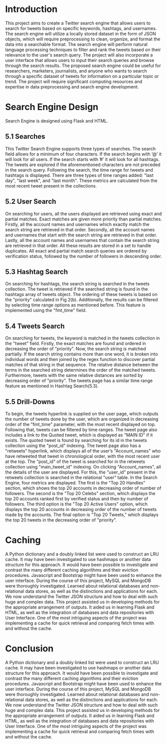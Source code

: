 # Introduction
This project aims to create a Twitter search engine that allows users to search for tweets based on specific keywords, hashtags, and usernames. The search engine will utilize a locally stored dataset in the form of JSON objects, which will require preprocessing to clean, organize, and format the data into a searchable format. The search engine will perform natural language processing techniques to filter and rank the tweets based on their relevance to the user's search query. The project will also incorporate a user interface that allows users to input their search queries and browse through the search results. The proposed search engine could be useful for researchers, marketers, journalists, and anyone who wants to search through a specific dataset of tweets for information on a particular topic or trend. The project will require significant computing resources and expertise in data preprocessing and search engine development.

# Search Engine Design
Search Engine is designed using Flask and HTML.
## 5.1 Searches
This Twitter Search Engine supports three types of searches. The search field allows for a minimum of four characters. If the search begins with ’@’ it will look for all users. If the search starts with ’#’ it will look for all hashtags. The tweets are explored if the aforementioned characters are not preceded in the search query. Following the search, the time range for tweets and hashtags is displayed. There are three types of time ranges added: "last day", "last week", and "last month". These metrics are calculated from the most recent tweet present in the collections.
## 5.2 User Search
On searching for users, all the users displayed are retrieved using exact and partial matches. Exact matches are given more priority than partial matches. Firstly, all the account names and usernames which exactly match the search string are retrieved in that order. Secondly, all the account names and usernames that start with the search string are retrieved in that order. Lastly, all the account names and usernames that contain the search string are retrieved in that order. All these results are stored in a set to handle duplicates. All exact and partial match search queries are ordered by verification status, followed by the number of followers in descending order.

## 5.3 Hashtag Search
On searching for hashtags, the search string is searched in the tweets collection. The tweet is retrieved if the searched string is found in the hashtags array of tweets object. The ordering of these tweets is based on the "priority" calculated in Fig 2(b). Additionally, the results can be filtered by selecting time range options as mentioned before. This feature is implemented using the "fmt_time" field.

## 5.4 Tweets Search
On searching for tweets, the keyword is matched in the tweets collection in the "tweet" field. Firstly, the exact matches are found and ordered in decreasing the order of "priority". Now, the search string is matched partially. If the search string contains more than one word, it is broken into individual words and then joined by the regex function to discover partial matches of that string in that sequence. The relative distance between the terms in the searched string determines the order of the matched tweets. Furthermore, tweets with the same relative distances are sorted by decreasing order of "priority". The tweets page has a similar time range feature as mentioned in Hashtag Search(5.3).

## 5.5 Drill-Downs
To begin, the tweets hyperlink is supplied on the user page, which outputs the number of tweets done by the user, which are organized in decreasing order of the "fmt_time" parameter, with the most recent displayed on top. Following that, tweets can be filtered by time ranges. The tweet page also includes a link to the Quoted tweet, which is displayed as "MAIN ID" if it exists. The quoted tweet is found by searching for its id in the tweets collection using the "post_id" indexing. The tweet page also has a "retweets" hyperlink, which displays all of the user’s "Account_names" who have retweeted that tweet in chronological order, with the most recent user at the top. The "post_id" of the tweet is searched for in the retweets collection using "main_tweet_id" indexing. On clicking "Account_names", all the details of the user are displayed. For this, the "user_id" present in the retweets collection is searched in the relational "user" table. In the Search Engine, four metrics are displayed. The first is the "Top 20 Handles" section, which shows the top 20 accounts in decreasing order of number of followers. The second is the "Top 20 Celebs" section, which displays the top 20
accounts ranked first by verified status and then by number of followers. The third option is the "Top 20 Active Users" option, which displays the top 20 accounts in decreasing order of the number of tweets made by the accounts. The final option is "Top 20 Tweets," which displays the top 20 tweets in the decreasing order of "priority".

# Caching
A Python dictionary and a doubly linked list were used to construct an LRU cache. It may have been investigated to use hashmaps or another data structure for this approach. It would have been possible to investigate and contrast the many different caching algorithms and their eviction procedures. Javascript and Bootstrap might have been used to enhance the user interface. During the course of this project, MySQL and MongoDB were thoroughly investigated. Learned about relational databases and non-relational data stores, as well as the distinctions and applications for each. We now understand the Twitter JSON structure and how to deal with such huge and complex data. This project assisted us in developing methods for the appropriate arrangement of outputs.  It aided us in learning Flask and HTML, as well as the integration of databases and data repositories with User Interface. One of the most intriguing aspects of the project was implementing a cache for quick retrieval and comparing fetch times with and without the cache.

# Conclusion
A Python dictionary and a doubly linked list were used to construct an LRU cache. It may have been investigated to use hashmaps or another data structure for this approach. It would have been possible to investigate and contrast the many different caching algorithms and their eviction procedures. Javascript and Bootstrap might have been used to enhance the user interface. During the course of this project, MySQL and MongoDB were thoroughly investigated. Learned about relational databases and non-relational data stores, as well as the distinctions and applications for each. We now understand the Twitter JSON structure and how to deal with such huge and complex data. This project assisted us in developing methods for the appropriate arrangement of outputs.  It aided us in learning Flask and HTML, as well as the integration of databases and data repositories with User Interface. One of the most intriguing aspects of the project was implementing a cache for quick retrieval and comparing fetch times with and without the cache.
